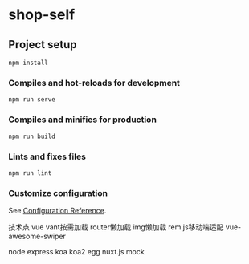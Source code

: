 # shop-self

## Project setup
```
npm install
```

### Compiles and hot-reloads for development
```
npm run serve
```

### Compiles and minifies for production
```
npm run build
```

### Lints and fixes files
```
npm run lint
```

### Customize configuration
See [Configuration Reference](https://cli.vuejs.org/config/).


技术点
vue vant按需加载  router懒加载  img懒加载 rem.js移动端适配  vue-awesome-swiper

node express koa koa2 egg nuxt.js  mock
